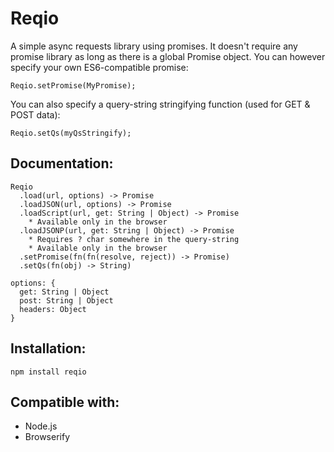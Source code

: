 # Reqio

A simple async requests library using promises.
It doesn't require any promise library as long as there is a global Promise object.
You can however specify your own ES6-compatible promise:
```
Reqio.setPromise(MyPromise);
```

You can also specify a query-string stringifying function (used for GET & POST data):
```
Reqio.setQs(myQsStringify);
```

## Documentation:
```
Reqio
  .load(url, options) -> Promise
  .loadJSON(url, options) -> Promise
  .loadScript(url, get: String | Object) -> Promise
    * Available only in the browser
  .loadJSONP(url, get: String | Object) -> Promise
    * Requires ? char somewhere in the query-string
    * Available only in the browser
  .setPromise(fn(fn(resolve, reject)) -> Promise)
  .setQs(fn(obj) -> String)

options: {
  get: String | Object
  post: String | Object
  headers: Object
}
```

## Installation:
```
npm install reqio
```

## Compatible with:
- Node.js
- Browserify
